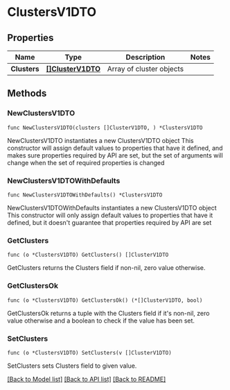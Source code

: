 # ClustersV1DTO

## Properties

Name | Type | Description | Notes
------------ | ------------- | ------------- | -------------
**Clusters** | [**[]ClusterV1DTO**](ClusterV1DTO.md) | Array of cluster objects | 

## Methods

### NewClustersV1DTO

`func NewClustersV1DTO(clusters []ClusterV1DTO, ) *ClustersV1DTO`

NewClustersV1DTO instantiates a new ClustersV1DTO object
This constructor will assign default values to properties that have it defined,
and makes sure properties required by API are set, but the set of arguments
will change when the set of required properties is changed

### NewClustersV1DTOWithDefaults

`func NewClustersV1DTOWithDefaults() *ClustersV1DTO`

NewClustersV1DTOWithDefaults instantiates a new ClustersV1DTO object
This constructor will only assign default values to properties that have it defined,
but it doesn't guarantee that properties required by API are set

### GetClusters

`func (o *ClustersV1DTO) GetClusters() []ClusterV1DTO`

GetClusters returns the Clusters field if non-nil, zero value otherwise.

### GetClustersOk

`func (o *ClustersV1DTO) GetClustersOk() (*[]ClusterV1DTO, bool)`

GetClustersOk returns a tuple with the Clusters field if it's non-nil, zero value otherwise
and a boolean to check if the value has been set.

### SetClusters

`func (o *ClustersV1DTO) SetClusters(v []ClusterV1DTO)`

SetClusters sets Clusters field to given value.



[[Back to Model list]](../README.md#documentation-for-models) [[Back to API list]](../README.md#documentation-for-api-endpoints) [[Back to README]](../README.md)


